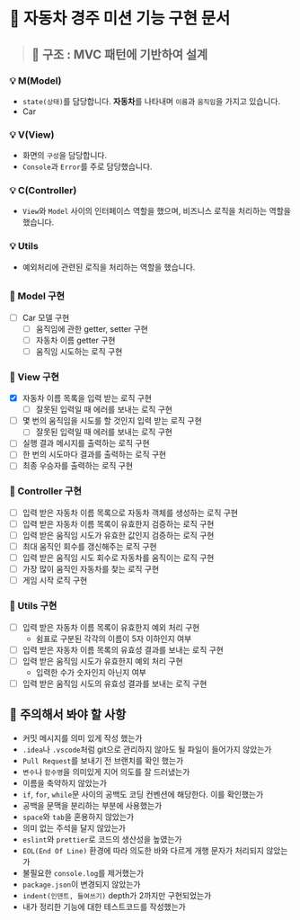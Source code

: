 # 🚀 자동차 경주 미션 기능 구현 문서

> ## 🔧 구조 : MVC 패턴에 기반하여 설계

### 💡 M(Model)

- `state(상태)`를 담당합니다. **자동차**를 나타내며 `이름`과 `움직임`을 가지고 있습니다.
- Car

### 💡 V(View)

- 화면의 `구성`을 담당합니다.
- `Console`과 `Error`를 주로 담당했습니다.

### 💡 C(Controller)

- `View`와 `Model` 사이의 인터페이스 역할을 했으며, 비즈니스 로직을 처리하는 역할을 했습니다.

### 💡 Utils

- 예외처리에 관련된 로직을 처리하는 역할을 했습니다.

##

### 🎯 Model 구현

- [ ] Car 모델 구현
  - [ ] 움직임에 관한 getter, setter 구현
  - [ ] 자동차 이름 getter 구현
  - [ ] 움직임 시도하는 로직 구현

### 🎯 View 구현

- [x] 자동차 이름 목록을 입력 받는 로직 구현
  - [ ] 잘못된 입력일 때 에러를 보내는 로직 구현
- [ ] 몇 번의 움직임을 시도를 할 것인지 입력 받는 로직 구현
  - [ ] 잘못된 입력일 때 에러를 보내는 로직 구현
- [ ] 실행 결과 메시지를 출력하는 로직 구현
- [ ] 한 번의 시도마다 결과를 출력하는 로직 구현
- [ ] 최종 우승자를 출력하는 로직 구현

### 🎯 Controller 구현

- [ ] 입력 받은 자동차 이름 목록으로 자동차 객체를 생성하는 로직 구현
- [ ] 입력 받은 자동차 이름 목록이 유효한지 검증하는 로직 구현
- [ ] 입력 받은 움직임 시도가 유효한 값인지 검증하는 로직 구현
- [ ] 최대 움직인 회수를 갱신해주는 로직 구현
- [ ] 입력 받은 움직임 시도 회수로 자동차를 움직이는 로직 구현
- [ ] 가장 많이 움직인 자동차를 찾는 로직 구현
- [ ] 게임 시작 로직 구현

### 🎯 Utils 구현

- [ ] 입력 받은 자동차 이름 목록이 유효한지 예외 처리 구현
  - 쉼표로 구분된 각각의 이름이 5자 이하인지 여부
- [ ] 입력 받은 자동차 이름 목록의 유효성 결과를 보내는 로직 구현
- [ ] 입력 받은 움직임 시도가 유효한지 예외 처리 구현
  - 입력한 수가 숫자인지 아닌지 여부
- [ ] 입력 받은 움직임 시도의 유효성 결과를 보내는 로직 구현

##

## 🤔 주의해서 봐야 할 사항

- 커밋 메시지를 의미 있게 작성 했는가
- `.idea`나 `.vscode`처럼 git으로 관리하지 않아도 될 파일이 들어가지 않았는가
- `Pull Request`를 보내기 전 브랜치를 확인 했는가
- `변수`나 `함수명`을 의미있게 지어 의도를 잘 드러냈는가
- 이름을 축약하지 않았는가
- `if`, `for`, `while`문 사이의 공백도 코딩 컨벤션에 해당한다. 이를 확인했는가
- 공백을 문맥을 분리하는 부분에 사용했는가
- `space`와 `tab`을 혼용하지 않았는가
- 의미 없는 주석을 달지 않았는가
- `eslint`와 `prettier`로 코드의 생산성을 높였는가
- `EOL(End Of Line)` 환경에 따라 의도한 바와 다르게 개행 문자가 처리되지 않았는가
- 불필요한 `console.log`를 제거했는가
- `package.json`이 변경되지 않았는가
- `indent(인덴트, 들여쓰기)` depth가 2까지만 구현되었는가
- 내가 정리한 기능에 대한 테스트코드를 작성했는가
